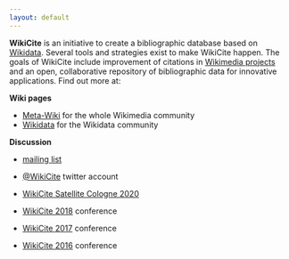 ```yaml
---
layout: default
---
```


**WikiCite** is an initiative to create a bibliographic database based on [Wikidata](https://wikidata.org/).  Several tools and strategies exist to make WikiCite happen. The goals of WikiCite include improvement of citations in [Wikimedia projects](https://en.wikipedia.org/wiki/Wikimedia_project) and an open, collaborative repository of bibliographic data for innovative applications. Find out more at:

**Wiki pages**

* [Meta-Wiki](https://meta.wikimedia.org/wiki/WikiCite) for the whole Wikimedia community
* [Wikidata](https://www.wikidata.org/wiki/Wikidata:WikiCite) for the Wikidata community

**Discussion**

* [mailing list](https://groups.google.com/a/wikimedia.org/d/forum/wikicite-discuss)
* [@WikiCite](https://twitter.com/WikiCite) twitter account

* [WikiCite Satellite Cologne 2020](https://w.wiki/9jj)
* [WikiCite 2018](https://meta.wikimedia.org/wiki/WikiCite_2018) conference
* [WikiCite 2017](https://meta.wikimedia.org/wiki/WikiCite_2017) conference
* [WikiCite 2016](https://meta.wikimedia.org/wiki/WikiCite_2016) conference

